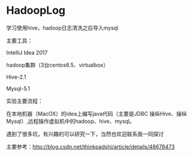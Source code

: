 # HadoopLog

学习使用hive，hadoop日志清洗之后导入mysql

主要工具：

  IntelliJ Idea 2017
  
  hadoop集群（3台centos6.5、virtualbox）
  
  Hive-2.1
  
  Mysql-5.1
  
实验主要流程：

  在本地机器（MacOX）的idea上编写java代码（主要是JDBC 操纵Hive、操纵Mysql）,远程操作虚拟机中的hadoop、hive、mysql。


遇到了很多坑，有兴趣的可以研究一下，当然也欢迎联系我一同探讨

主要参考：http://blog.csdn.net/thinkpadshi/article/details/48678473
